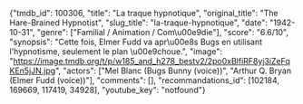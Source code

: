 {"tmdb_id": 100306, "title": "La traque hypnotique", "original_title": "The Hare-Brained Hypnotist", "slug_title": "la-traque-hypnotique", "date": "1942-10-31", "genre": ["Familial / Animation / Com\u00e9die"], "score": "6.6/10", "synopsis": "Cette fois, Elmer Fudd va apr\u00e8s Bugs en utilisant l'hypnotisme, seulement le plan \u00e9choue.", "image": "https://image.tmdb.org/t/p/w185_and_h278_bestv2/2po0xBlfiRF8yj3iZeFqKEn5jJN.jpg", "actors": ["Mel Blanc (Bugs Bunny (voice))", "Arthur Q. Bryan (Elmer Fudd (voice))"], "comments": [], "recommandations_id": [102184, 169669, 117419, 34928], "youtube_key": "notfound"}